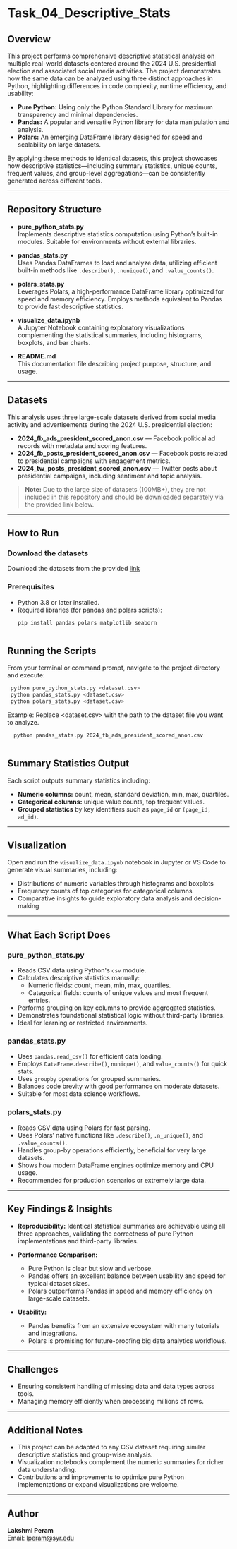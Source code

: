 # Task_04_Descriptive_Stats

## Overview

This project performs comprehensive descriptive statistical analysis on multiple real-world datasets centered around the 2024 U.S. presidential election and associated social media activities. The project demonstrates how the same data can be analyzed using three distinct approaches in Python, highlighting differences in code complexity, runtime efficiency, and usability:

- **Pure Python:** Using only the Python Standard Library for maximum transparency and minimal dependencies.  
- **Pandas:** A popular and versatile Python library for data manipulation and analysis.  
- **Polars:** An emerging DataFrame library designed for speed and scalability on large datasets.

By applying these methods to identical datasets, this project showcases how descriptive statistics—including summary statistics, unique counts, frequent values, and group-level aggregations—can be consistently generated across different tools.

---

## Repository Structure

- **pure_python_stats.py**  
  Implements descriptive statistics computation using Python’s built-in modules. Suitable for environments without external libraries.

- **pandas_stats.py**  
  Uses Pandas DataFrames to load and analyze data, utilizing efficient built-in methods like `.describe()`, `.nunique()`, and `.value_counts()`.

- **polars_stats.py**  
  Leverages Polars, a high-performance DataFrame library optimized for speed and memory efficiency. Employs methods equivalent to Pandas to provide fast descriptive statistics.

- **visualize_data.ipynb**  
  A Jupyter Notebook containing exploratory visualizations complementing the statistical summaries, including histograms, boxplots, and bar charts.

- **README.md**  
  This documentation file describing project purpose, structure, and usage.

---

## Datasets

This analysis uses three large-scale datasets derived from social media activity and advertisements during the 2024 U.S. presidential election:

- **2024_fb_ads_president_scored_anon.csv** — Facebook political ad records with metadata and scoring features.  
- **2024_fb_posts_president_scored_anon.csv** — Facebook posts related to presidential campaigns with engagement metrics.  
- **2024_tw_posts_president_scored_anon.csv** — Twitter posts about presidential campaigns, including sentiment and topic analysis.

> **Note:** Due to the large size of datasets (100MB+), they are not included in this repository and should be downloaded separately via the provided link below.

---

## How to Run

### Download the datasets  
Download the datasets from the provided [link](https://drive.google.com/file/d/1Jq0fPb-tq76Ee_RtM58fT0_M3o-JDBwe/view?usp=sharing)

### Prerequisites  
- Python 3.8 or later installed.  
- Required libraries (for pandas and polars scripts):  
  ```bash
  pip install pandas polars matplotlib seaborn
```

```
## Running the Scripts
 From your terminal or command prompt, navigate to the project directory and execute:
 
  ```bash
   python pure_python_stats.py <dataset.csv>
   python pandas_stats.py <dataset.csv>
   python polars_stats.py <dataset.csv>

```
Example:
Replace <dataset.csv> with the path to the dataset file you want to analyze.

  ```bash
    python pandas_stats.py 2024_fb_ads_president_scored_anon.csv



```
## Summary Statistics Output

Each script outputs summary statistics including:

- **Numeric columns:** count, mean, standard deviation, min, max, quartiles.  
- **Categorical columns:** unique value counts, top frequent values.  
- **Grouped statistics** by key identifiers such as `page_id` or `(page_id, ad_id)`.

---

## Visualization

Open and run the `visualize_data.ipynb` notebook in Jupyter or VS Code to generate visual summaries, including:

- Distributions of numeric variables through histograms and boxplots  
- Frequency counts of top categories for categorical columns  
- Comparative insights to guide exploratory data analysis and decision-making

---

## What Each Script Does

### pure_python_stats.py
- Reads CSV data using Python's `csv` module.  
- Calculates descriptive statistics manually:  
  - Numeric fields: count, mean, min, max, quartiles.  
  - Categorical fields: counts of unique values and most frequent entries.  
- Performs grouping on key columns to provide aggregated statistics.  
- Demonstrates foundational statistical logic without third-party libraries.  
- Ideal for learning or restricted environments.

### pandas_stats.py
- Uses `pandas.read_csv()` for efficient data loading.  
- Employs `DataFrame.describe()`, `nunique()`, and `value_counts()` for quick stats.  
- Uses `groupby` operations for grouped summaries.  
- Balances code brevity with good performance on moderate datasets.  
- Suitable for most data science workflows.

### polars_stats.py
- Reads CSV data using Polars for fast parsing.  
- Uses Polars’ native functions like `.describe()`, `.n_unique()`, and `.value_counts()`.  
- Handles group-by operations efficiently, beneficial for very large datasets.  
- Shows how modern DataFrame engines optimize memory and CPU usage.  
- Recommended for production scenarios or extremely large data.

---

## Key Findings & Insights

- **Reproducibility:** Identical statistical summaries are achievable using all three approaches, validating the correctness of pure Python implementations and third-party libraries.

- **Performance Comparison:**  
  - Pure Python is clear but slow and verbose.  
  - Pandas offers an excellent balance between usability and speed for typical dataset sizes.  
  - Polars outperforms Pandas in speed and memory efficiency on large-scale datasets.

- **Usability:**  
  - Pandas benefits from an extensive ecosystem with many tutorials and integrations.  
  - Polars is promising for future-proofing big data analytics workflows.

---

## Challenges

- Ensuring consistent handling of missing data and data types across tools.  
- Managing memory efficiently when processing millions of rows.

---

## Additional Notes

- This project can be adapted to any CSV dataset requiring similar descriptive statistics and group-wise analysis.  
- Visualization notebooks complement the numeric summaries for richer data understanding.  
- Contributions and improvements to optimize pure Python implementations or expand visualizations are welcome.

---

## Author

**Lakshmi Peram**  
Email: [lperam@syr.edu](mailto:lperam@syr.edu)
